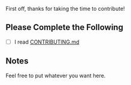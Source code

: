 First off, thanks for taking the time to contribute!

## Please Complete the Following

- [ ] I read [CONTRIBUTING.md](https://github.com/Cyclenerd/offline-map-tile-downloader/blob/master/CONTRIBUTING.md)

## Notes

Feel free to put whatever you want here.